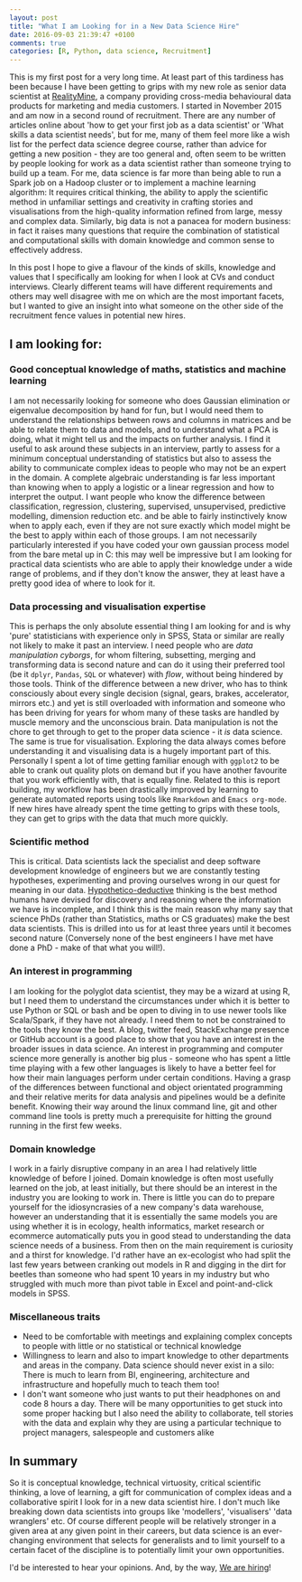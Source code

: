 ```yaml
---
layout: post
title: "What I am Looking for in a New Data Science Hire"
date: 2016-09-03 21:39:47 +0100
comments: true
categories: [R, Python, data science, Recruitment] 
---
```



This is my first post for a very long time.  At least part of this tardiness has been because I have been getting to grips with my new role as senior data scientist at [RealityMine](http://www.realitymine.com), a company providing cross-media behavioural data products for marketing and media customers. I started in November 2015 and am now in a second round of recruitment. There are any number of articles online about 'how to get your first job as a data scientist' or 'What skills a data scientist needs', but for me, many of them feel more like a wish list for the perfect data science degree course, rather than advice for getting a new position - they are too general and, often seem to be  written by people looking for work as a data scientist rather than someone trying to build up a team. For me, data science is far more than being able to run a Spark job on a Hadoop cluster or to implement a machine learning algorithm: It requires critical thinking, the ability to apply the scientific method in unfamiliar settings and creativity in crafting stories and visualisations from the high-quality information refined from large, messy and complex data. Similarly, big data is not a panacea for modern business: in fact it raises many questions that require the combination of statistical and computational skills with domain knowledge and common sense to effectively address.

In this post I hope to give a flavour of the kinds of skills, knowledge and values that I specifically am looking for when I look at CVs and conduct interviews. Clearly different teams will have different requirements and others may well disagree with me on which are the most important facets, but I wanted to give an insight into what someone on the other side of the recruitment fence values in potential new hires.


## I am looking for:

### Good conceptual knowledge of maths, statistics and machine learning

I am not necessarily looking for someone who does Gaussian elimination or eigenvalue decomposition by hand for fun, but I would need them to understand the relationships between rows and columns in matrices and be able to relate them to data and models, and to understand what a PCA is doing, what it might tell us and the impacts on further analysis.  I find it useful to ask around these subjects in an interview, partly to assess for a minimum conceptual understanding of statistics but also to assess the ability to communicate complex ideas to people who may not be an expert in the domain. A complete algebraic understanding is far less important than knowing when to apply a logistic or a linear regression and how to interpret the output. I want people who know the difference between classification, regression, clustering, supervised, unsupervised, predictive modelling, dimension reduction etc. and be able to fairly instinctively know when to apply each, even if they are not sure exactly which model might be the best to apply within each of those groups. I am not necessarily particularly interested if you have coded your own gaussian process model from the bare metal up in C: this may well be impressive but I am looking for practical data scientists who are able to apply their knowledge under a wide range of problems, and if they don't know the answer, they at least have a pretty good idea of where to look for it. 

### Data processing and visualisation expertise

This is perhaps the only absolute essential thing I am looking for and is why 'pure' statisticians with experience only in SPSS, Stata or similar are really not likely to make it past an interview.  I need people who are _data manipulation cyborgs_, for whom  filtering, subsetting, merging and transforming data is second nature and can do it using their preferred tool (be it `dplyr`, `Pandas`, `SQL` or whatever) with _flow_, without being hindered by those tools.  Think of the difference between a new driver, who has to think consciously about every single decision (signal, gears, brakes, accelerator, mirrors etc.) and yet is still overloaded with information and someone who has been driving for years for whom many of these tasks are handled by muscle memory and the unconscious brain. Data manipulation is not the chore to get through to get to the proper data science - it _is_ data science. The same is true for visualisation. Exploring the data always comes before understanding it and visualising data is a hugely important part of this. Personally I spent a lot of time getting familiar enough with `ggplot2` to be able to crank out quality plots on demand but if you have another favourite that you work efficiently with, that is equally fine.  Related to this is report building, my workflow has been drastically improved by learning to generate automated reports using tools like `Rmarkdown` and `Emacs org-mode`. If new hires have already spent the time getting to grips with these tools, they can get to grips with the data that much more quickly.

### Scientific method

This is critical.  Data scientists lack the specialist and deep software development knowledge of engineers but we are constantly testing hypotheses, experimenting and proving ourselves wrong in our quest for meaning in our data. [Hypothetico-deductive](https://en.wikipedia.org/wiki/Hypothetico-deductive_model) thinking is the best method humans have devised for discovery and reasoning where the information we have is incomplete, and I think this is the main reason why many say that science PhDs (rather than Statistics, maths or CS graduates) make the best data scientists. This is drilled into us for at least three years until it becomes second nature (Conversely none of the best engineers I have met have done a PhD - make of that what you will!).

### An interest in programming

I am looking for the polyglot data scientist, they may be a wizard at using R, but I need them to understand the circumstances under which it is better to use Python or SQL or bash and be open to diving in to use newer tools like Scala/Spark, if they have not already. I need them to not be constrained to the tools they know the best. A blog, twitter feed, StackExchange presence or GitHub account is a good place to show that you have an interest in the broader issues in data science. An interest in programming and computer science more generally is another big plus - someone who has spent a little time playing with a few other languages is likely to have a better feel for how their main languages perform under certain conditions. Having a grasp of the differences between functional and object orientated programming and their relative merits for data analysis and pipelines would be a definite benefit. Knowing their way around the linux command line, git and other command line tools is pretty much a prerequisite for hitting the ground running in the first few weeks.

### Domain knowledge

I work in a fairly disruptive company in an area I had relatively little knowledge of before I joined.  Domain knowledge is often most usefully learned on the job, at least initially, but there should be an interest in the industry you are looking to work in. There is little you can do to prepare yourself for the idiosyncrasies of a new company's data warehouse, however an understanding that it is essentially the same models you are using whether it is in ecology, health informatics, market research or ecommerce automatically puts you in good stead to understanding the data science needs of a  business. From then on the main requirement is curiosity and a thirst for knowledge. I'd rather have an ex-ecologist who had split the last few years between cranking out models in R and digging in the dirt for beetles  than someone who had spent 10 years in my industry but who struggled with much more than pivot table in Excel and point-and-click models in SPSS.

### Miscellaneous traits

- Need to be comfortable with meetings and explaining complex concepts to people with little or no statistical or technical knowledge
- Willingness to learn and also to impart knowledge to other departments and areas in the company.  Data science should never exist in a silo: There is much to learn from BI, engineering, architecture and infrastructure and hopefully much to teach them too!
- I don't want someone who just wants to put their headphones on and code 8 hours a day.  There will be many opportunities to get stuck into some proper hacking but I also need the ability to collaborate, tell stories with the data and explain why they are using a particular technique to project managers, salespeople and customers alike


## In summary

So it is conceptual knowledge, technical virtuosity, critical scientific thinking, a love of learning, a gift for communication of complex ideas and a collaborative spirit I look for in a new data scientist hire. I don't much like breaking down data scientists into groups like 'modellers', 'visualisers' 'data wranglers' etc. Of course different people will be relatively stronger in a given area at any given point in their careers, but data science is an ever-changing environment that selects for generalists and to limit yourself to a certain facet of the discipline is to potentially limit your own opportunities.

I'd be interested to hear your opinions. And, by the way, [We are hiring](http://www.realitymine.com/about-us/careers/data-scientist/)!


